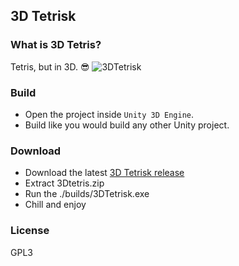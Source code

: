 3D Tetrisk
----------
### What is 3D Tetris?
Tetris, but in 3D. 😎
![3DTetrisk](https://i.imgur.com/M2Xk9OV.png)
### Build
* Open the project inside `Unity 3D Engine`.
* Build like you would build any other Unity project.
### Download
* Download the latest [3D Tetrisk release](https://github.com/Mithil467/3D-Tetrisk/releases/latest)
* Extract 3Dtetris.zip
* Run the ./builds/3DTetrisk.exe
* Chill and enjoy
### License
GPL3